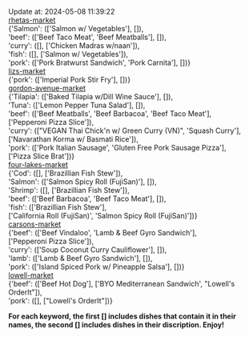 Update at: 2024-05-08 11:39:22  
[rhetas-market](https://wisc-housingdining.nutrislice.com/menu/rhetas-market/lunch/2024-05-08)  
{'Salmon': (['Salmon w/ Vegetables'], []),  
 'beef': (['Beef Taco Meat', 'Beef Meatballs'], []),  
 'curry': ([], ['Chicken Madras w/naan']),  
 'fish': ([], ['Salmon w/ Vegetables']),  
 'pork': (['Pork Bratwurst Sandwich', 'Pork Carnita'], [])}  
[lizs-market](https://wisc-housingdining.nutrislice.com/menu/lizs-market/lunch/2024-05-08)  
{'pork': (['Imperial Pork Stir Fry'], [])}  
[gordon-avenue-market](https://wisc-housingdining.nutrislice.com/menu/gordon-avenue-market/lunch/2024-05-08)  
{'Tilapia': (['Baked Tilapia w/Dill Wine Sauce'], []),  
 'Tuna': (['Lemon Pepper Tuna Salad'], []),  
 'beef': (['Beef Meatballs', 'Beef Barbacoa', 'Beef Taco Meat'],  
          ['Pepperoni Pizza Slice']),  
 'curry': (["VEGAN Thai Chick'n w/ Green Curry (VN)", 'Squash Curry'],  
           ['Navarathan Korma w/ Basmati Rice']),  
 'pork': (['Pork Italian Sausage', 'Gluten Free Pork Sausage Pizza'],  
          ['Pizza Slice Brat'])}  
[four-lakes-market](https://wisc-housingdining.nutrislice.com/menu/four-lakes-market/lunch/2024-05-08)  
{'Cod': ([], ['Brazillian Fish Stew']),  
 'Salmon': (['Salmon Spicy Roll (FujiSan)'], []),  
 'Shrimp': ([], ['Brazillian Fish Stew']),  
 'beef': (['Beef Barbacoa', 'Beef Taco Meat'], []),  
 'fish': (['Brazillian Fish Stew'],  
          ['California Roll  (FujiSan)', 'Salmon Spicy Roll (FujiSan)'])}  
[carsons-market](https://wisc-housingdining.nutrislice.com/menu/carsons-market/lunch/2024-05-08)  
{'beef': (['Beef Vindaloo', 'Lamb & Beef Gyro Sandwich'],  
          ['Pepperoni Pizza Slice']),  
 'curry': (['Soup Coconut Curry Cauliflower'], []),  
 'lamb': (['Lamb & Beef Gyro Sandwich'], []),  
 'pork': (['Island Spiced Pork w/ Pineapple Salsa'], [])}  
[lowell-market](https://wisc-housingdining.nutrislice.com/menu/lowell-market/lunch/2024-05-08)  
{'beef': (['Beef Hot Dog'], ['BYO Mediterranean Sandwich', "Lowell's OrderIt"]),  
 'pork': ([], ["Lowell's OrderIt"])}  
  
**For each keyword, the first [] includes dishes that contain it in their names, the second [] includes dishes in their discription. Enjoy!**  
